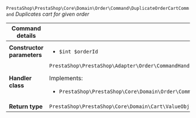 `PrestaShop\PrestaShop\Core\Domain\Order\Command\DuplicateOrderCartCommand`
_Duplicates cart for given order_

| Command details            |    |
| -------------------------- | -- |
| **Constructor parameters** | <ul> <li>`$int $orderId`</li> </ul> |
| **Handler class**          | `PrestaShop\PrestaShop\Adapter\Order\CommandHandler\DuplicateOrderCartHandler`  <p> Implements: </p> <ul>  <li>`PrestaShop\PrestaShop\Core\Domain\Order\CommandHandler\DuplicateOrderCartHandlerInterface`</li>  |
| **Return type** |  `PrestaShop\PrestaShop\Core\Domain\Cart\ValueObject\CartId`  |
